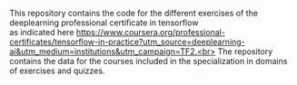 This repository contains the code for the different exercises of the deeplearning professional certificate in tensorflow<br>
as indicated here https://www.coursera.org/professional-certificates/tensorflow-in-practice?utm_source=deeplearning-ai&utm_medium=institutions&utm_campaign=TF2.<br>
The repository contains the data for the courses included in the specialization in domains of exercises and quizzes.
